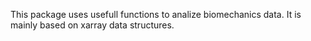 This package uses usefull functions to analize biomechanics data.
It is mainly based on xarray data structures.